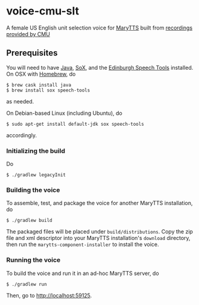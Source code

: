 # voice-cmu-slt

A female US English unit selection voice for [MaryTTS](http://mary.dfki.de/) built from [recordings provided by CMU](http://festvox.org/cmu_arctic/)

## Prerequisites

You will need to have [Java](https://www.java.com/), [SoX](http://sox.sourceforge.net/), and the [Edinburgh Speech Tools](http://www.cstr.ed.ac.uk/projects/speech_tools/) installed.
On OSX with [Homebrew](http://brew.sh/), do
```
$ brew cask install java
$ brew install sox speech-tools
```
as needed.

On Debian-based Linux (including Ubuntu), do
```
$ sudo apt-get install default-jdk sox speech-tools
```
accordingly.

### Initializing the build

Do
```
$ ./gradlew legacyInit
```

### Building the voice

To assemble, test, and package the voice for another MaryTTS installation, do
```
$ ./gradlew build
```
The packaged files will be placed under `build/distributions`.
Copy the zip file and xml descriptor into your MaryTTS installation's `download` directory, then run the `marytts-component-installer` to install the voice.

### Running the voice

To build the voice and run it in an ad-hoc MaryTTS server, do
```
$ ./gradlew run
```
Then, go to <http://localhost:59125>.
